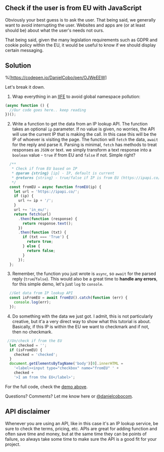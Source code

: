 ## Check if the user is from EU with JavaScript

Obviously your best guess is to ask the user. That being said, we generally want to avoid interrupting the user. Websites and apps are (or at least should be) about what the user's needs not ours. 

That being said, given the many legislation requirements such as GDPR and cookie policy within the EU, it would be useful to know if we should display certain messaging. 

<h2 id="solution">Solution</h2>

%[https://codepen.io/DanielCobo/pen/OJWeEEW]

Let's break it down.

1. Wrap everything in an [IIFE][1] to avoid global namespace pollution:
```javascript
(async function () {
  //Our code goes here.. keep reading
})();
``` 

2. Write a function to get the data from an IP lookup API. The function takes an optional `ip` parameter. If no value is given, no worries, the API will use the current IP that is making the call. In this case this will be the IP of whoever is visiting the page. The function will `fetch` the data, `await` for the reply and parse it. Parsing is minimal, `fetch` has methods to treat responses as `JSON` or text. we simply transform a text response into a `boolean` value - `true` if from EU and `false` if not. Simple right?  
```javascript
  /**
   * Check if from EU based on IP
   * @param {string} [ip] - IP, default is current
   * @returns {string} - true/false if IP is from EU (https://ipapi.co/api/#complete-location)
   */
  const fromEU = async function fromEU(ip) {
    let url = 'https://ipapi.co/';
    if (ip) {
      url += ip + '/';
    }
    url += 'in_eu/';
    return fetch(url)
      .then(function (response) {
        return response.text();
      })
      .then(function (txt) {
        if (txt === 'True') {
          return true;
        } else {
          return false;
        }
      });
  };
``` 

3. Remember, the function you just wrote is `async`, so `await` for the parsed reply (`true`/`false`). This would also be a great time to **handle any errors**, for this simple demo, let's just `log` to `console`.
```javascript
  //Get data from IP lookup API
  const isFromEU = await fromEU().catch(function (err) {
    console.log(err);
  });
```

4. Do something with the data we just got. I admit, this is not particularly creative, but it'a a very direct way to show what this tutorial is about. Basically, if this IP is within the EU we want to checkmark and if not, then no checkmark. 
```javascript
 //Un/check if from the EU
  let checked = '';
  if (isFromEU) {
    checked = 'checked';
  }
  document.getElementsByTagName('body')[0].innerHTML =
    '<label><input type="checkbox" name="fromEU" ' +
    checked +
    '>I am from the EU</label>';
``` 

For the full code, check the [demo above](#solution).  

Questions? Comments? Let me know here or [@danielcobocom][2].

## API disclaimer

Whenever you are using an API, like in this case it's an IP lookup service, be sure to check the terms, pricing, etc. APIs are great for adding function and often save time and money, but at the same time they can be points of failure, so always take some time to make sure the API is a good fit for your project.

[1]: https://developer.mozilla.org/en-US/docs/Glossary/IIFE
[2]: https://twitter.com/danielcobocom